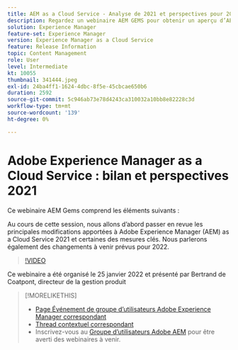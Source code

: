 ```yaml
---
title: AEM as a Cloud Service - Analyse de 2021 et perspectives pour 2022
description: Regardez un webinaire AEM GEMS pour obtenir un aperçu d’AEM as a Cloud Service en 2021. Obtenez également un aperçu de ce que vous réserve 2022.
solution: Experience Manager
feature-set: Experience Manager
version: Experience Manager as a Cloud Service
feature: Release Information
topic: Content Management
role: User
level: Intermediate
kt: 10055
thumbnail: 341444.jpeg
exl-id: 24ba4ff1-1624-4dbc-8f5e-45cbcae650b6
duration: 2592
source-git-commit: 5c946ab73e78d4243ca310032a10bb8e82228c3d
workflow-type: tm+mt
source-wordcount: '139'
ht-degree: 0%

---
```


# Adobe Experience Manager as a Cloud Service : bilan et perspectives 2021

Ce webinaire AEM Gems comprend les éléments suivants :

Au cours de cette session, nous allons d’abord passer en revue les principales modifications apportées à Adobe Experience Manager (AEM) as a Cloud Service 2021 et certaines des mesures clés. Nous parlerons également des changements à venir prévus pour 2022.

>[!VIDEO](https://video.tv.adobe.com/v/341444/?quality=12&learn=on)

Ce webinaire a été organisé le 25 janvier 2022 et présenté par Bertrand de Coatpont, directeur de la gestion produit

>[!MORELIKETHIS]
>
>* [Page Événement de groupe d’utilisateurs Adobe Experience Manager correspondant](https://experienceleaguecommunities.adobe.com/t5/adobe-experience-manager-blogs/aem-gems-adobe-experience-manager-aem-as-a-cloud-service-2021/ba-p/437266?profile.language=fr)
>* [Thread contextuel correspondant](https://adobe.ly/3rqbSOz)
>* Inscrivez-vous au [Groupe d’utilisateurs Adobe AEM](https://aem-augs.adobe.com/) pour être averti des webinaires à venir.
